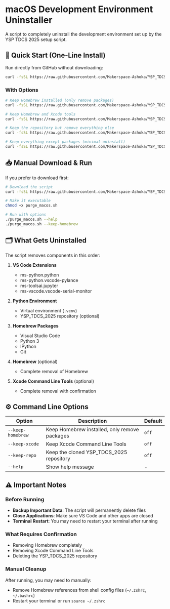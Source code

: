 # macOS Development Environment Uninstaller

A script to completely uninstall the development environment set up by the YSP TDCS 2025 setup script.

## 🚀 Quick Start (One-Line Install)

Run directly from GitHub without downloading:

```bash
curl -fsSL https://raw.githubusercontent.com/Makerspace-Ashoka/YSP_TDCS_2025/init_setup_edition_2/Scripts/macos/purge_macos.sh | bash
```

### With Options

```bash
# Keep Homebrew installed (only remove packages)
curl -fsSL https://raw.githubusercontent.com/Makerspace-Ashoka/YSP_TDCS_2025/init_setup_edition_2/Scripts/macos/purge_macos.sh | bash -s -- --keep-homebrew

# Keep Homebrew and Xcode tools
curl -fsSL https://raw.githubusercontent.com/Makerspace-Ashoka/YSP_TDCS_2025/init_setup_edition_2/Scripts/macos/purge_macos.sh | bash -s -- --keep-homebrew --keep-xcode

# Keep the repository but remove everything else
curl -fsSL https://raw.githubusercontent.com/Makerspace-Ashoka/YSP_TDCS_2025/init_setup_edition_2/Scripts/macos/purge_macos.sh | bash -s -- --keep-repo

# Keep everything except packages (minimal uninstall)
curl -fsSL https://raw.githubusercontent.com/Makerspace-Ashoka/YSP_TDCS_2025/init_setup_edition_2/Scripts/macos/purge_macos.sh | bash -s -- --keep-homebrew --keep-xcode --keep-repo
```

## 📥 Manual Download & Run

If you prefer to download first:

```bash
# Download the script
curl -fsSL https://raw.githubusercontent.com/Makerspace-Ashoka/YSP_TDCS_2025/init_setup_edition_2/Scripts/macos/purge_macos.sh -o purge_macos.sh

# Make it executable
chmod +x purge_macos.sh

# Run with options
./purge_macos.sh --help
./purge_macos.sh --keep-homebrew
```

## 🗂️ What Gets Uninstalled

The script removes components in this order:

1. **VS Code Extensions**
   - ms-python.python
   - ms-python.vscode-pylance  
   - ms-toolsai.jupyter
   - ms-vscode.vscode-serial-monitor

2. **Python Environment**
   - Virtual environment (`.venv`)
   - YSP_TDCS_2025 repository (optional)

3. **Homebrew Packages**
   - Visual Studio Code
   - Python 3
   - IPython
   - Git

4. **Homebrew** (optional)
   - Complete removal of Homebrew

5. **Xcode Command Line Tools** (optional)
   - Complete removal with confirmation

## ⚙️ Command Line Options

| Option | Description | Default |
|--------|-------------|---------|
| `--keep-homebrew` | Keep Homebrew installed, only remove packages | `off` |
| `--keep-xcode` | Keep Xcode Command Line Tools | `off` |
| `--keep-repo` | Keep the cloned YSP_TDCS_2025 repository | `off` |
| `--help` | Show help message | - |


## ⚠️ Important Notes

### Before Running
- **Backup Important Data**: The script will permanently delete files
- **Close Applications**: Make sure VS Code and other apps are closed
- **Terminal Restart**: You may need to restart your terminal after running

### What Requires Confirmation
- Removing Homebrew completely
- Removing Xcode Command Line Tools  
- Deleting the YSP_TDCS_2025 repository

### Manual Cleanup
After running, you may need to manually:
- Remove Homebrew references from shell config files (`~/.zshrc`, `~/.bashrc`)
- Restart your terminal or run `source ~/.zshrc`
